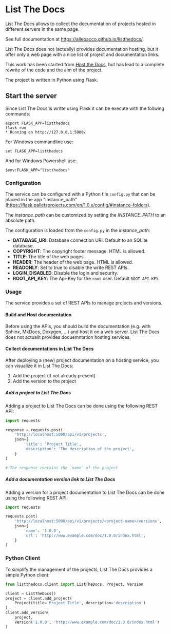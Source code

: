 # List The Docs

List The Docs allows to collect the documentation of projects hosted in
different servers in the same page.

See full documentation at https://allebacco.github.io/listthedocs/.

List The Docs does not (actually) provides documentation hosting, but it
offer only a web page with a nice list of project and documentation links.

This work has been started from [Host the Docs](https://github.com/rgalanakis/hostthedocs),
but has lead to a complete rewrite of the code and the aim of the project.

The project is written in Python using Flask.

## Start the server

Since List The Docs is writte using Flask it can be execute with the follwing
commands:

    export FLASK_APP=listthedocs
    flask run
    * Running on http://127.0.0.1:5000/

For Windows commandline use:

    set FLASK_APP=listthedocs

And for Windows Powershell use:

    $env:FLASK_APP="listthedocs"

### Configuration

The service can be configured with a Python file `config.py` that can be placed in the app
"instance_path" (https://flask.palletsprojects.com/en/1.0.x/config/#instance-folders).

The *instance_path* can be customized by setting the *INSTANCE_PATH* to an absolute path.

The configuration is loaded from the `config.py` in the *instance_path*:

- **DATABASE_URI**: Database connection URI. Default to an SQLite database.
- **COPYRIGHT**: The copyright footer message. HTML is allowed.
- **TITLE**: The title of the web pages.
- **HEADER**: The header of the web page. HTML is allowed.
- **READONLY**: Set to true to disable the write REST APIs.
- **LOGIN_DISABLED**: Disable the login and security.
- **ROOT_API_KEY**: The Api-Key for the `root` user. Default `ROOT-API-KEY`.

### Usage

The service provides a set of REST APIs to manage projects and versions.

#### Build and Host documentation

Before using the APIs, you should build the documentation (e.g. with Sphinx, MkDocs, 
Doxygen, ...) and host it on a web server. List The Docs does not actuallt provides 
docuemntation hosting services.

#### Collect documentations in List The Docs

After deploying a (new) project documentation on a hosting service, you can visualize
it in List The Docs:

1. Add the project (if not already present)
2. Add the version to the project

##### Add a project to List The Docs

Adding a project to List The Docs can be done using the following REST API:

``` python
import requests

response = requests.post(
    'http://localhost:5000/api/v1/projects', 
    json={
        'title': 'Project Title',
        'description': 'The description of the project',
    }
)

# The response contains the `name` of the project
```

##### Add a documentation version link to List The Docs

Adding a version for a project documentation to List The Docs can be done 
using the following REST API:

``` python
import requests

requests.post(
    'http://localhost:5000/api/v1/projects/<project-name>/versions', 
    json={
        'name': '1.0.0',
        'url': 'http://www.example.com/doc/1.0.0/index.html',
    }
)
```


### Python Client

To simplify the management of the projects, List The Docs provides a 
simple Python client:

``` python
from listthedocs.client import ListTheDocs, Project, Version

client = ListTheDocs()
project = client.add_project(
    Project(title='Project Title', description='description')
)
client.add_version(
    project, 
    Version('1.0.0', 'http://www.example.com/doc/1.0.0/index.html')
)
```